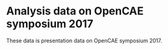 # Analysis data on OpenCAE symposium 2017

These data is presentation data on OpenCAE symposium 2017.
